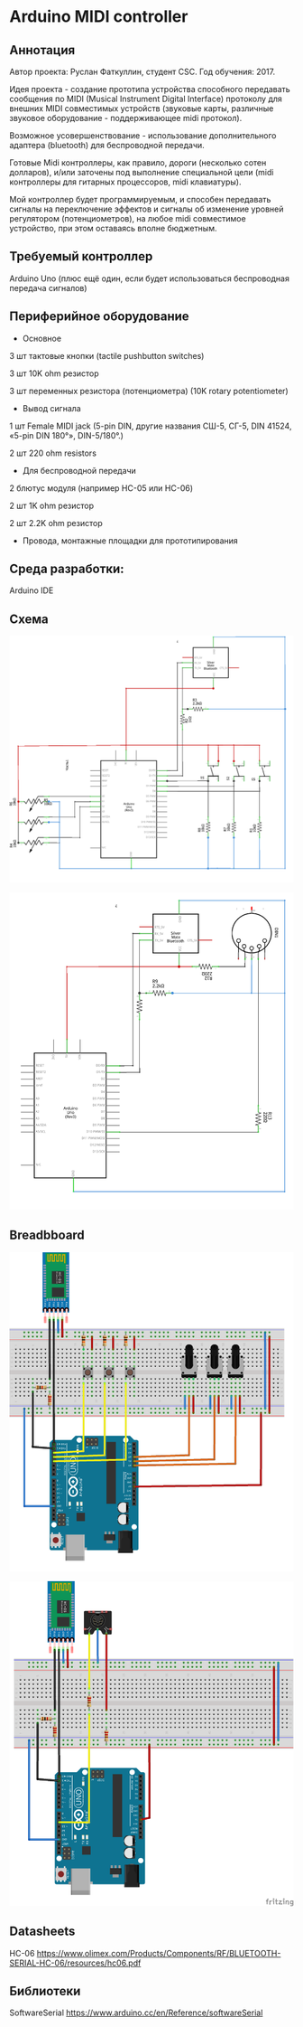 # Arduino MIDI controller

## Аннотация	

Автор проекта: Руслан Фаткуллин, студент CSC. Год обучения: 2017.

Идея проекта - создание прототипа устройства способного передавать сообщения по MIDI (Musical Instrument Digital Interface) протоколу для внешних MIDI совместимых устройств (звуковые карты, различные звуковое оборудование - поддерживающее midi протокол). 

Возможное усовершенствование - использование дополнительного адаптера (bluetooth) для беспроводной передачи.

Готовые Midi контроллеры, как правило, дороги (несколько сотен долларов), и/или заточены под выполнение специальной цели (midi контроллеры для гитарных процессоров, midi клавиатуры). 

Мой контроллер будет программируемым, и способен передавать сигналы на переключение эффектов и сигналы об изменение уровней регулятором (потенциометров), на любое midi совместимое устройство, при этом оставаясь вполне бюджетным.

## Требуемый контроллер
Arduino Uno (плюс ещё один, если будет использоваться беспроводная передача сигналов)

## Периферийное оборудование 
* Основное

 3 шт тактовые кнопки (tactile pushbutton switches)

 3 шт 10K ohm резистор
 
 3 шт переменных резистора (потенциометра) (10K rotary potentiometer)
 
* Вывод сигнала 

 1 шт Female MIDI jack (5-pin DIN, другие названия СШ-5, СГ-5, DIN 41524, «5-pin DIN 180°», DIN-5/180°.)

 2 шт 220 ohm resistors


* Для беспроводной передачи 

 2 блютус модуля (например HC-05 или HC-06)

 2 шт 1K ohm резистор 

 2 шт 2.2K ohm резистор 

* Провода, монтажные площадки для прототипирования

## Среда разработки:
 Arduino IDE 


## Схема

![alt tag](https://github.com/fatkullin/arduino/blob/master/midi-blue%20main%20scheme1.png)

![alt tag](https://github.com/fatkullin/arduino/blob/master/midi-blue%20main%20scheme2.png)

## Breadbboard

![alt tag](https://github.com/fatkullin/arduino/blob/master/midi-blue%20main%20bb1.png)

![alt tag](https://github.com/fatkullin/arduino/blob/master/midi-blue%20main%20bb2.png)

## Datasheets

HC-06
https://www.olimex.com/Products/Components/RF/BLUETOOTH-SERIAL-HC-06/resources/hc06.pdf

## Библиотеки
SoftwareSerial
https://www.arduino.cc/en/Reference/softwareSerial
